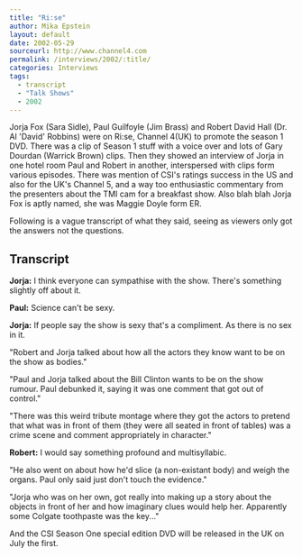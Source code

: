 ```yaml
---
title: "Ri:se"
author: Mika Epstein
layout: default
date: 2002-05-29
sourceurl: http://www.channel4.com
permalink: /interviews/2002/:title/
categories: Interviews
tags:
  - transcript
  - "Talk Shows"
  - 2002
---
```


Jorja Fox (Sara Sidle), Paul Guilfoyle (Jim Brass) and Robert David Hall (Dr. Al 'David' Robbins) were on Ri:se, Channel 4(UK) to promote the season 1 DVD. There was a clip of Season 1 stuff with a voice over and lots of Gary Dourdan (Warrick Brown) clips. Then they showed an interview of Jorja in one hotel room Paul and Robert in another, interspersed with clips form various episodes. There was mention of CSI's ratings success in the US and also for the UK's Channel 5, and a way too enthusiastic commentary from the presenters about the TMI cam for a breakfast show. Also blah blah Jorja Fox is aptly named, she was Maggie Doyle form ER.

Following is a vague transcript of what they said, seeing as viewers only got the answers not the questions.

## Transcript

**Jorja:** I think everyone can sympathise with the show. There's something slightly off about it.

**Paul:** Science can't be sexy.

**Jorja:** If people say the show is sexy that's a compliment. As there is no sex in it.

"Robert and Jorja talked about how all the actors they know want to be on the show as bodies."

"Paul and Jorja talked about the Bill Clinton wants to be on the show rumour. Paul debunked it, saying it was one comment that got out of control."

"There was this weird tribute montage where they got the actors to pretend that what was in front of them (they were all seated in front of tables) was a crime scene and comment appropriately in character."

**Robert:** I would say something profound and multisyllabic.

"He also went on about how he'd slice (a non-existant body) and weigh the organs. Paul only said just don't touch the evidence."

"Jorja who was on her own, got really into making up a story about the objects in front of her and how imaginary clues would help her. Apparently some Colgate toothpaste was the key..."

And the CSI Season One special edition DVD will be released in the UK on July the first.